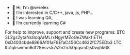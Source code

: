 - 👋 Hi, I’m @verelex
- 👀 I’m interested in C/C++, java, js, PHP...
- 👀 I was learning QA,
- 👀 I’m currently learning C#


For help to improve, support and create new programs:
BTC
3L2gs2ytaNsGcqArMLrxNgyrMZoGeZWakf
ETH
0xD4004bde6866Af01aF8EfaC456Cc4622fC75EDb3
LTC
ltc1qkswmm9df28esvs57s2n2rdk0pqsm0js0vqhk68

<!---
verelex/verelex is a ✨ special ✨ repository because its `README.md` (this file) appears on your GitHub profile.
You can click the Preview link to take a look at your changes.
--->
